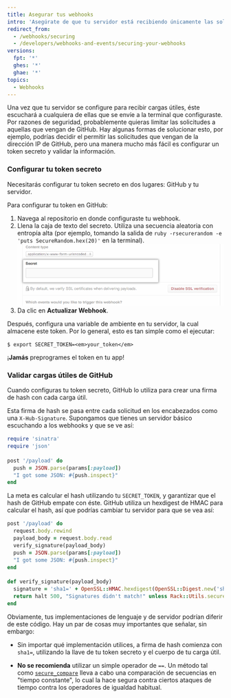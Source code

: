 ```yaml
---
title: Asegurar tus webhooks
intro: 'Asegúrate de que tu servidor está recibiendo únicamente las solicitudes de {% data variables.product.prodname_dotcom %} esperadas por razones de seguridad.'
redirect_from:
  - /webhooks/securing
  - /developers/webhooks-and-events/securing-your-webhooks
versions:
  fpt: '*'
  ghes: '*'
  ghae: '*'
topics:
  - Webhooks
---
```

Una vez que tu servidor se configure para recibir cargas útiles, éste escuchará a cualquiera de ellas que se envíe a la terminal que configuraste. Por razones de seguridad, probablemente quieras limitar las solicitudes a aquellas que vengan de GitHub. Hay algunas formas de solucionar esto, por ejemplo, podrías decidir el permitir las solicitudes que vengan de la dirección IP de GitHub, pero una manera mucho más fácil es configurar un token secreto y validar la información.


### Configurar tu token secreto

Necesitarás configurar tu token secreto en dos lugares: GitHub y tu servidor.

Para configurar tu token en GitHub:

1. Navega al repositorio en donde configuraste tu webhook.
2. Llena la caja de texto del secreto. Utiliza una secuencia aleatoria con entropía alta (por ejemplo, tomando la salida de `ruby -rsecurerandom -e 'puts SecureRandom.hex(20)'` en la terminal). ![Campo de webhook y de token secreto](/assets/images/webhook_secret_token.png)
3. Da clic en **Actualizar Webhook**.

Después, configura una variable de ambiente en tu servidor, la cual almacene este token. Por lo general, esto es tan simple como el ejecutar:

```shell
$ export SECRET_TOKEN=<em>your_token</em>
```

¡**Jamás** preprogrames el token en tu app!

### Validar cargas útiles de GitHub

Cuando configuras tu token secreto, GitHub lo utiliza para crear una firma de hash con cada carga útil.

Esta firma de hash se pasa entre cada solicitud en los encabezados como una `X-Hub-Signature`. Supongamos que tienes un servidor básico escuchando a los webhooks y que se ve así:

``` ruby
require 'sinatra'
require 'json'

post '/payload' do
  push = JSON.parse(params[:payload])
  "I got some JSON: #{push.inspect}"
end
```

La meta es calcular el hash utilizando tu `SECRET_TOKEN`, y garantizar que el hash de GitHub empate con éste. GitHub utiliza un hexdigest de HMAC para calcular el hash, así que podrías cambiar tu servidor para que se vea así:

``` ruby
post '/payload' do
  request.body.rewind
  payload_body = request.body.read
  verify_signature(payload_body)
  push = JSON.parse(params[:payload])
  "I got some JSON: #{push.inspect}"
end

def verify_signature(payload_body)
  signature = 'sha1=' + OpenSSL::HMAC.hexdigest(OpenSSL::Digest.new('sha1'), ENV['SECRET_TOKEN'], payload_body)
  return halt 500, "Signatures didn't match!" unless Rack::Utils.secure_compare(signature, request.env['HTTP_X_HUB_SIGNATURE'])
end
```

Obviamente, tus implementaciones de lenguaje y de servidor podrían diferir de este código. Hay un par de cosas muy importantes que señalar, sin embargo:

* Sin importar qué implementación utilices, a firma de hash comienza con `sha1=`, utilizando la llave de tu token secreto y el cuerpo de tu carga útil.

* **No se recomienda** utilizar un simple operador de `==`. Un método tal como [`secure_compare`][secure_compare] lleva a cabo una comparación de secuencias en "tiempo constante", lo cual la hace segura contra ciertos ataques de tiempo contra los operadores de igualdad habitual.

[secure_compare]: http://rubydoc.info/github/rack/rack/master/Rack/Utils.secure_compare
